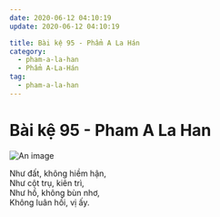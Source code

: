 ```yaml
---
date: 2020-06-12 04:10:19
update: 2020-06-12 04:10:19

title: Bài kệ 95 - Phẩm A La Hán
category:
  - pham-a-la-han
  - Phẩm A-La-Hán
tag:
  - pham-a-la-han
---
```


# Bài kệ 95 - Pham A La Han

![An image](/img/pham-a-la-han/pham-a-la-han-095.jpg)

Như đất, không hiềm hận,<br>Như cột trụ, kiên trì,<br>Như hồ, không bùn nhơ,<br>Không luân hồi, vị ấy.<br>
